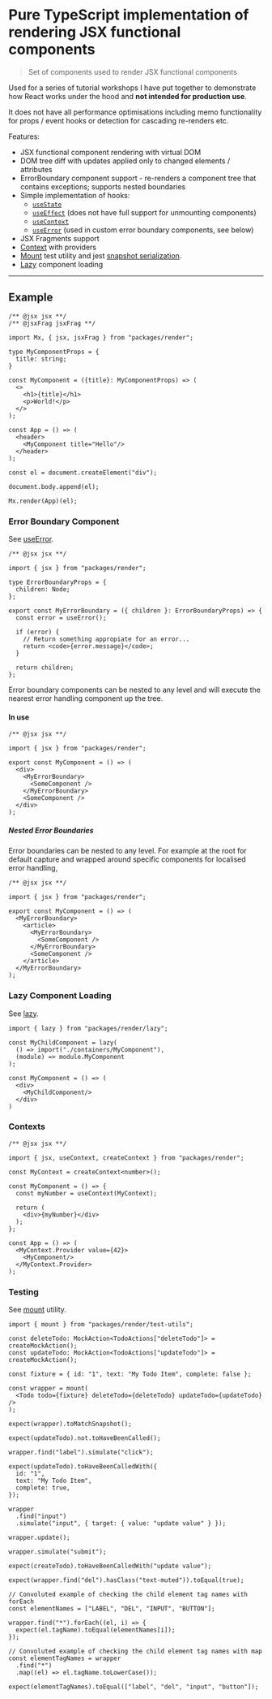 # Pure TypeScript implementation of rendering JSX functional components

> Set of components used to render JSX functional components

Used for a series of tutorial workshops I have put together to demonstrate how React works under
the hood and **not intended for production use**.

It does not have all performance optimisations including memo functionality for props / event
hooks or detection for cascading re-renders etc.

Features:

- JSX functional component rendering with virtual DOM
- DOM tree diff with updates applied only to changed elements / attributes
- ErrorBoundary component support - re-renders a component tree that contains exceptions; supports nested boundaries
- Simple implementation of hooks:
    - [```useState```](./hooks/useState.ts)
    - [```useEffect```](./hooks/useEffect.ts) (does not have full support for unmounting components)
    - [```useContext```](./hooks/useContext.ts)
    - [```useError```](./hooks/useError.ts) (used in custom error boundary components, see below)
- JSX Fragments support
- [Context](./context.ts) with providers
- [Mount](./test-utils/mount.ts) test utility and jest [snapshot serialization](./test-utils/jest/serialize-to-json.js).
- [Lazy](./lazy.ts) component loading

---

## Example

```tsx
/** @jsx jsx **/
/** @jsxFrag jsxFrag **/

import Mx, { jsx, jsxFrag } from "packages/render";

type MyComponentProps = {
  title: string;
}

const MyComponent = ({title}: MyComponentProps) => (
  <>
    <h1>{title}</h1>
    <p>World!</p>
  </>
);

const App = () => (
  <header>
    <MyComponent title="Hello"/>
  </header>
);

const el = document.createElement("div");

document.body.append(el);

Mx.render(App)(el);
```

### Error Boundary Component

See [useError](./hooks/useError.ts).

```tsx
/** @jsx jsx **/

import { jsx } from "packages/render";

type ErrorBoundaryProps = {
  children: Node;
};

export const MyErrorBoundary = ({ children }: ErrorBoundaryProps) => {
  const error = useError();

  if (error) {
    // Return something appropiate for an error...
    return <code>{error.message}</code>;
  }

  return children;
};
```

Error boundary components can be nested to any level
and will execute the nearest error handling component
up the tree.

#### In use

```tsx
/** @jsx jsx **/

import { jsx } from "packages/render";

export const MyComponent = () => (
  <div>
    <MyErrorBoundary>
      <SomeComponent />
    </MyErrorBoundary>
    <SomeComponent />
  </div>
);
```

##### Nested Error Boundaries

Error boundaries can be nested to any level. For example at the root for default capture and wrapped
around specific components for localised error handling,
 
```tsx
/** @jsx jsx **/

import { jsx } from "packages/render";

export const MyComponent = () => (
  <MyErrorBoundary>
    <article>
      <MyErrorBoundary>
        <SomeComponent />
      </MyErrorBoundary>
      <SomeComponent />
    </article>
  </MyErrorBoundary>
);
```

### Lazy Component Loading

See [lazy](./lazy.ts).

```tsx
import { lazy } from "packages/render/lazy";

const MyChildComponent = lazy(
  () => import("./containers/MyComponent"),
  (module) => module.MyComponent
);

const MyComponent = () => (
  <div>
    <MyChildComponent/>
  </div>
)
```


### Contexts

```tsx
/** @jsx jsx **/

import { jsx, useContext, createContext } from "packages/render";

const MyContext = createContext<number>();

const MyComponent = () => {
  const myNumber = useContext(MyContext);

  return (
    <div>{myNumber}</div>
  );
};

const App = () => (
  <MyContext.Provider value={42}>
    <MyComponent/>
  </MyContext.Provider>
);
```

### Testing

See [mount](./test-utils/mount.ts) utility.

```tsx
import { mount } from "packages/render/test-utils";

const deleteTodo: MockAction<TodoActions["deleteTodo"]> = createMockAction();
const updateTodo: MockAction<TodoActions["updateTodo"]> = createMockAction();

const fixture = { id: "1", text: "My Todo Item", complete: false };

const wrapper = mount(
  <Todo todo={fixture} deleteTodo={deleteTodo} updateTodo={updateTodo} />
);

expect(wrapper).toMatchSnapshot();

expect(updateTodo).not.toHaveBeenCalled();

wrapper.find("label").simulate("click");

expect(updateTodo).toHaveBeenCalledWith({
  id: "1",
  text: "My Todo Item",
  complete: true,
});

wrapper
  .find("input")
  .simulate("input", { target: { value: "update value" } });

wrapper.update();

wrapper.simulate("submit");

expect(createTodo).toHaveBeenCalledWith("update value");

expect(wrapper.find("del").hasClass("text-muted")).toEqual(true);

// Convoluted example of checking the child element tag names with forEach
const elementNames = ["LABEL", "DEL", "INPUT", "BUTTON"];

wrapper.find("*").forEach((el, i) => {
  expect(el.tagName).toEqual(elementNames[i]);
});

// Convoluted example of checking the child element tag names with map
const elementTagNames = wrapper
  .find("*")
  .map((el) => el.tagName.toLowerCase());

expect(elementTagNames).toEqual(["label", "del", "input", "button"]);
```
